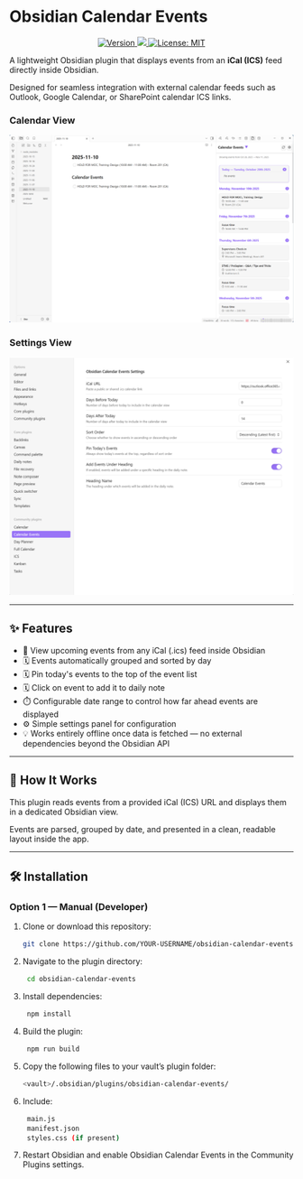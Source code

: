 # Obsidian Calendar Events

<p align="center">
  <a href="https://github.com/ArctykDev/obsidian-calendar-events/releases">
    <img src="https://img.shields.io/github/v/release/ArctykDev/obsidian-calendar-events?color=4caf50&style=for-the-badge" alt="Version">
  </a>
  <a href="https://github.com/ArctykDev/obsidian-calendar-events/actions/workflows/build.yml">
    <img src="https://img.shields.io/github/actions/workflow/status/ArctykDev/obsidian-calendar-events/release.yml?label=Build&style=for-the-badge">
  </a>
  <a href="https://github.com/ArctykDev/obsidian-calendar-events/blob/main/LICENSE">
    <img src="https://img.shields.io/github/license/ArctykDev/obsidian-calendar-events?style=for-the-badge" alt="License: MIT">
  </a>
</p>


A lightweight Obsidian plugin that displays events from an **iCal (ICS)** feed directly inside Obsidian.  

Designed for seamless integration with external calendar feeds such as Outlook, Google Calendar, or SharePoint calendar ICS links.

### Calendar View

![Calendar View Example](src/assets/obsidian-calendar-events.png)

### Settings View

![Calendar View Example](src/assets/obsidian-calendar-events-settings.png)



---

## ✨ Features

- 📅 View upcoming events from any iCal (.ics) feed inside Obsidian  
- 🗓️ Events automatically grouped and sorted by day
- 🗓️ Pin today's events to the top of the event list
- 🗓️ Click on event to add it to daily note  
- ⏱️ Configurable date range to control how far ahead events are displayed  
- ⚙️ Simple settings panel for configuration  
- 💡 Works entirely offline once data is fetched — no external dependencies beyond the Obsidian API

---

## 🧩 How It Works

This plugin reads events from a provided iCal (ICS) URL and displays them in a dedicated Obsidian view. 

Events are parsed, grouped by date, and presented in a clean, readable layout inside the app.

---

## 🛠 Installation

### Option 1 — Manual (Developer)

1. Clone or download this repository:
   ```bash
   git clone https://github.com/YOUR-USERNAME/obsidian-calendar-events.git
   ```
2. Navigate to the plugin directory:

   ```bash
    cd obsidian-calendar-events
   ```
3. Install dependencies:

   ```bash
    npm install
   ```
4. Build the plugin:

   ```bash
    npm run build
   ```
5. Copy the following files to your vault’s plugin folder:

   ```bash
   <vault>/.obsidian/plugins/obsidian-calendar-events/
   ```
6. Include:

   ```bash
    main.js
    manifest.json
    styles.css (if present)
    ```
7. Restart Obsidian and enable Obsidian Calendar Events in the Community Plugins settings.


